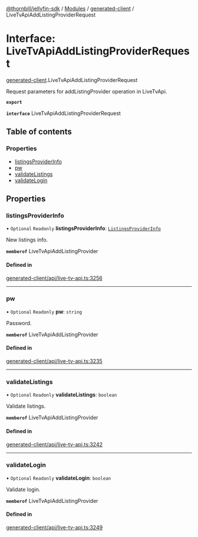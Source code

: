 [@thornbill/jellyfin-sdk](../README.md) / [Modules](../modules.md) / [generated-client](../modules/generated_client.md) / LiveTvApiAddListingProviderRequest

# Interface: LiveTvApiAddListingProviderRequest

[generated-client](../modules/generated_client.md).LiveTvApiAddListingProviderRequest

Request parameters for addListingProvider operation in LiveTvApi.

**`export`**

**`interface`** LiveTvApiAddListingProviderRequest

## Table of contents

### Properties

- [listingsProviderInfo](generated_client.LiveTvApiAddListingProviderRequest.md#listingsproviderinfo)
- [pw](generated_client.LiveTvApiAddListingProviderRequest.md#pw)
- [validateListings](generated_client.LiveTvApiAddListingProviderRequest.md#validatelistings)
- [validateLogin](generated_client.LiveTvApiAddListingProviderRequest.md#validatelogin)

## Properties

### listingsProviderInfo

• `Optional` `Readonly` **listingsProviderInfo**: [`ListingsProviderInfo`](generated_client.ListingsProviderInfo.md)

New listings info.

**`memberof`** LiveTvApiAddListingProvider

#### Defined in

[generated-client/api/live-tv-api.ts:3256](https://github.com/thornbill/jellyfin-sdk-typescript/blob/029620a/src/generated-client/api/live-tv-api.ts#L3256)

___

### pw

• `Optional` `Readonly` **pw**: `string`

Password.

**`memberof`** LiveTvApiAddListingProvider

#### Defined in

[generated-client/api/live-tv-api.ts:3235](https://github.com/thornbill/jellyfin-sdk-typescript/blob/029620a/src/generated-client/api/live-tv-api.ts#L3235)

___

### validateListings

• `Optional` `Readonly` **validateListings**: `boolean`

Validate listings.

**`memberof`** LiveTvApiAddListingProvider

#### Defined in

[generated-client/api/live-tv-api.ts:3242](https://github.com/thornbill/jellyfin-sdk-typescript/blob/029620a/src/generated-client/api/live-tv-api.ts#L3242)

___

### validateLogin

• `Optional` `Readonly` **validateLogin**: `boolean`

Validate login.

**`memberof`** LiveTvApiAddListingProvider

#### Defined in

[generated-client/api/live-tv-api.ts:3249](https://github.com/thornbill/jellyfin-sdk-typescript/blob/029620a/src/generated-client/api/live-tv-api.ts#L3249)
